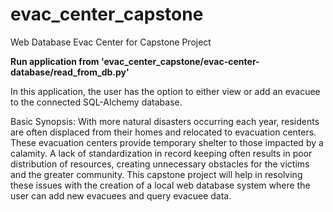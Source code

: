 # evac_center_capstone
Web Database Evac Center for Capstone Project

**Run application from 'evac_center_capstone/evac-center-database/read_from_db.py'**

In this application, the user has the option to either view or add an evacuee to the connected SQL-Alchemy database.

Basic Synopsis: With more natural disasters occurring each year, residents are often displaced from their homes and relocated to evacuation centers. These evacuation centers 
provide temporary shelter to those impacted by a calamity. A lack of standardization in record keeping often results in poor distribution of resources, creating unnecessary 
obstacles for the victims and the greater community. This capstone project will help in resolving these issues with the creation of a local web database system where the user 
can add new evacuees and query evacuee data.
